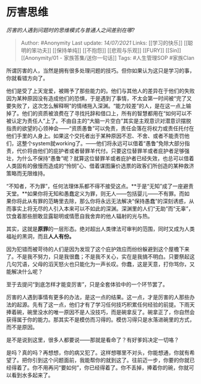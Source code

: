 # 厉害思维
*厉害的人遇到问题时的思维模式与普通人之间差别在哪?*

> Author: #Anonymity
Last update: *14/07/2021* 
Links: [[学习的快乐]] [[聪明的笨功夫]] [[保持单纯]] [[不抱怨]] [[悲观与乐观]] [[FURY]] [[Sin]] [[Anonymity/01 - 家族答集/送你一句话]]
Tags: #人生管理SOP #家族Clan 

 
所谓厉害的人，当然是拥有很多处理问题的技巧。但你如果认为这只是学习的事，你就看错方向了。

他们是受了上天宠爱，被赐予了那些能力的。他们与其他人的差异在于他们的失败因为某种原因没有造成他们的恐惧，于是遇到了事情，不太会第一时间被“完了又要失败了，这次怎么解释啊”的情绪拖入深渊。“能力较差”的人，是在这一点上输掉了。他们的资质被浪费在了寻找托辞和借口上，所有的智慧都用在“如何可以不被认定为责任人”上了。不由自主的“大脑一片空白”其实是主观意识对潜意识摆脱指责的欲望的心领神会——“资质愚鲁”可以免责，责任会落在将权力或责任托付在他们手里的人身上。如果这个交托者出于某种原因不忍、不舍、或者不能责罚他们，这整个system就working了。——他们将永远可以借着“愚鲁”免除大部分指责，代价将由他们的庇护者或者替罪羊代付。只要这位替罪羊或者庇护者足够强壮，为什么不保持“愚鲁”呢？就算这位替罪羊或者庇护者已经失效，也总可以借着人类固有的傲慢而造成的“怜悯”心、借着谋图廉价选票的政客们所创造的某种救济策略而无限维持。

“不知者，不为罪”，任何法理体系都不得不接受这点。**于是“无知”成了一座避责天堂。**如果你将无知和愚蠢定义为罪，则无人——包括婴儿——不有罪。而如果你将此从有罪的范畴里去除，那么你将永远无法解决“保持愚蠢”的深刻诱惑，从而事实上将无尽的人引入本来可以不如此的深渊。深渊里的人们“无助”而“无辜”，饮食着那些胆敢显露聪明或情愿自我舍弃的他人辐射的光与热。

其实，这就是**原罪**的一层形态。绝对超出人类律法可审判的范围，同时又成为人类福祉的黑洞，而且**人人有份。**

因为犯错而被苛待的人们是因为发现了这个庇护效应而纷纷躲避到这个屋檐下来了。不是我不努力，只是我很蠢；不是我不关心，实在是我搞不明白。只要祭起这几句咒语，父母的滔天怒火也只能化为一声长叹。你蠢，这是天意，打你骂你，又能解决什么呢？

至于去提问“到底怎样才能变厉害”，只是全套体验中的一个环节罢了。

厉害的人遇到事情有更多的办法，是这一点的结果。这一点，才是厉害的人那些办法的起源。先有了这一点，他们才有了学习任何技巧积累任何经验的前提。下雨天捧着碗，碗里没水的唯一原因不是人没技巧，而是碗拿反了。碗拿正了，你自然会获得属于你的能力。那其实不是模仿而习得的。模仿习得只是水落进碗里的方式，而不是原因。

是不是说到这里，很多人都要说——那就是看命了？有好爹妈决定一切咯？

是吗？真的吗？再想想，你的病又犯了。这样想哪里不对头，你能想通，你就有希望了。把你引到这个问题面前，我能帮你的就到这了。往前迈一步，你要的你就已经得着了。你不用再问“要如何”，你已经得着了。你不丢掉，捧着你的碗，你就可以看到水多起来了。



